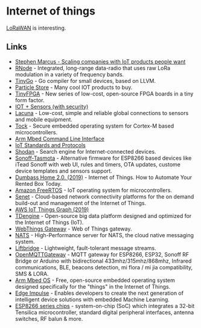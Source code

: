 # Internet of things

[LoRaWAN](lorawan.md) is interesting.

## Links

- [Stephen Marcus - Scaling companies with IoT products people want](https://www.youtube.com/watch?v=QokRyWPxE10&t=5s)
- [RNode](https://unsigned.io/projects/rnode/) - Integrated, long-range data-radio that uses raw LoRa modulation in a variety of frequency bands.
- [TinyGo](https://github.com/aykevl/tinygo#readme) - Go compiler for small devices, based on LLVM.
- [Particle Store](https://store.particle.io/) - Many cool IOT products to buy.
- [TinyFPGA](https://tinyfpga.com/) - New series of low-cost, open-source FPGA boards in a tiny form factor.
- [IOT + Sensors (with security)](https://www.youtube.com/watch?v=MM2AxeACt9Q)
- [Lacuna](http://lacuna.space/) - Low-cost, simple and reliable global connections to sensors and mobile equipment.
- [Tock](https://github.com/tock/tock) - Secure embedded operating system for Cortex-M based microcontrollers.
- [Arm Mbed Command Line Interface](https://github.com/ARMmbed/mbed-cli)
- [IoT Standards and Protocols](https://www.postscapes.com/internet-of-things-protocols/)
- [Shodan](https://www.shodan.io/) - Search engine for Internet-connected devices.
- [Sonoff-Tasmota](https://github.com/arendst/Sonoff-Tasmota) - Alternative firmware for ESP8266 based devices like iTead Sonoff with web UI, rules and timers, OTA updates, custome device templates and sensors support.
- [Dumbass Home 2.0. (2019)](https://vas3k.com/blog/dumbass_home/?ref=sn) - Internet of Things. How to Automate Your Rented Box Today.
- [Amazon FreeRTOS](https://github.com/aws/amazon-freertos) - IoT operating system for microcontrollers.
- [Senet](https://www.senetco.com/) - Cloud-based network connectivity platforms for the on demand build-out and management of the Internet of Things.
- [AWS IoT Things Graph (2019)](https://aws.amazon.com/blogs/aws/now-available-aws-iot-things-graph/)
- [TDengine](https://github.com/taosdata/TDengine) - Open-source big data platform designed and optimized for the Internet of Things (IoT).
- [WebThings Gateway](https://github.com/mozilla-iot/gateway) - Web of Things gateway.
- [NATS](https://github.com/nats-io/nats-server) - High-Performance server for NATS, the cloud native messaging system.
- [Liftbridge](https://github.com/liftbridge-io/liftbridge) - Lightweight, fault-tolerant message streams.
- [OpenMQTTGateway](https://github.com/1technophile/OpenMQTTGateway) - MQTT gateway for ESP8266, ESP32, Sonoff RF Bridge or Arduino with bidirectional 433mhz/315mhz/868mhz, Infrared communications, BLE, beacons detection, mi flora / mi jia compatibility, SMS & LORA.
- [Arm Mbed OS](https://www.mbed.com/en/platform/mbed-os/) - Free, open-source embedded operating system designed specifically for the "things" in the Internet of Things.
- [Edge Impulse](https://www.edgeimpulse.com/) - Enables developers to create the next generation of intelligent device solutions with embedded Machine Learning.
- [ESP8266 series chips](http://esp8266.net/) - system-on-chip (SoC) which integrates a 32-bit Tensilica microcontroller, standard digital peripheral interfaces, antenna switches, RF balun & more.
